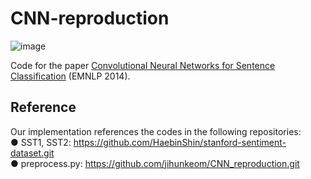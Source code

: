 # CNN-reproduction
![image](https://github.com/user-attachments/assets/43c77057-0dd6-4d05-8f12-6ea61e73d984)

Code for the paper [Convolutional Neural Networks for Sentence Classification](https://aclanthology.org/D14-1181) (EMNLP 2014).

  
## Reference
Our implementation references the codes in the following repositories:  
● SST1, SST2: https://github.com/HaebinShin/stanford-sentiment-dataset.git  
● preprocess.py: https://github.com/jihunkeom/CNN_reproduction.git
